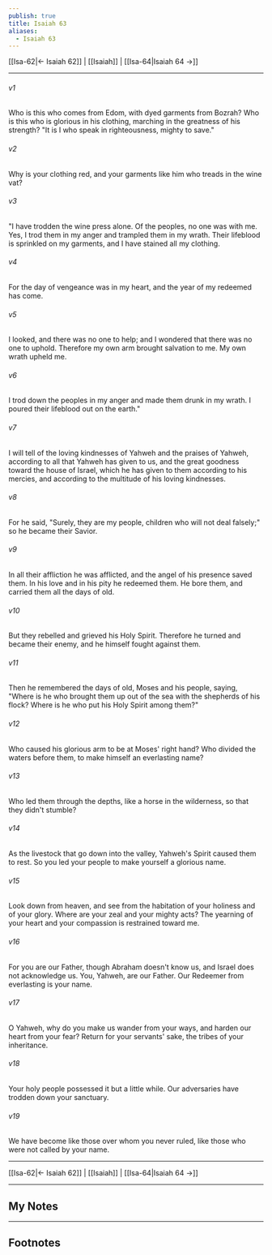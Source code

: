 ```yaml
---
publish: true
title: Isaiah 63
aliases:
  - Isaiah 63
---
```


[[Isa-62|← Isaiah 62]] | [[Isaiah]] | [[Isa-64|Isaiah 64 →]]
***



###### v1 
Who is this who comes from Edom, with dyed garments from Bozrah? Who is this who is glorious in his clothing, marching in the greatness of his strength? "It is I who speak in righteousness, mighty to save." 

###### v2 
Why is your clothing red, and your garments like him who treads in the wine vat? 

###### v3 
"I have trodden the wine press alone. Of the peoples, no one was with me. Yes, I trod them in my anger and trampled them in my wrath. Their lifeblood is sprinkled on my garments, and I have stained all my clothing. 

###### v4 
For the day of vengeance was in my heart, and the year of my redeemed has come. 

###### v5 
I looked, and there was no one to help; and I wondered that there was no one to uphold. Therefore my own arm brought salvation to me. My own wrath upheld me. 

###### v6 
I trod down the peoples in my anger and made them drunk in my wrath. I poured their lifeblood out on the earth." 

###### v7 
I will tell of the loving kindnesses of Yahweh and the praises of Yahweh, according to all that Yahweh has given to us, and the great goodness toward the house of Israel, which he has given to them according to his mercies, and according to the multitude of his loving kindnesses. 

###### v8 
For he said, "Surely, they are my people, children who will not deal falsely;" so he became their Savior. 

###### v9 
In all their affliction he was afflicted, and the angel of his presence saved them. In his love and in his pity he redeemed them. He bore them, and carried them all the days of old. 

###### v10 
But they rebelled and grieved his Holy Spirit. Therefore he turned and became their enemy, and he himself fought against them. 

###### v11 
Then he remembered the days of old, Moses and his people, saying, "Where is he who brought them up out of the sea with the shepherds of his flock? Where is he who put his Holy Spirit among them?" 

###### v12 
Who caused his glorious arm to be at Moses' right hand? Who divided the waters before them, to make himself an everlasting name? 

###### v13 
Who led them through the depths, like a horse in the wilderness, so that they didn't stumble? 

###### v14 
As the livestock that go down into the valley, Yahweh's Spirit caused them to rest. So you led your people to make yourself a glorious name. 

###### v15 
Look down from heaven, and see from the habitation of your holiness and of your glory. Where are your zeal and your mighty acts? The yearning of your heart and your compassion is restrained toward me. 

###### v16 
For you are our Father, though Abraham doesn't know us, and Israel does not acknowledge us. You, Yahweh, are our Father. Our Redeemer from everlasting is your name. 

###### v17 
O Yahweh, why do you make us wander from your ways, and harden our heart from your fear? Return for your servants' sake, the tribes of your inheritance. 

###### v18 
Your holy people possessed it but a little while. Our adversaries have trodden down your sanctuary. 

###### v19 
We have become like those over whom you never ruled, like those who were not called by your name.

***
[[Isa-62|← Isaiah 62]] | [[Isaiah]] | [[Isa-64|Isaiah 64 →]]

---
## My Notes

---
## Footnotes